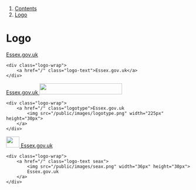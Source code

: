 <div class="breadcrumbs">
  <ol>
    <li><a href="/docs/core/contents">Contents</a></li>
    <li><a href="#">Logo</a></li>
  </ol>
</div>

# Logo

<div class="logo-wrap">
	<a href="/" class="logo-text">Essex.gov.uk</a>
</div>

	<div class="logo-wrap">
		<a href="/" class="logo-text">Essex.gov.uk</a>
	</div>

<div class="logo-wrap">
	<a href="/" class="logotype">Essex.gov.uk
		<img src="/public/images/logotype.png" width="225px" height="30px">
	</a>
</div>

	<div class="logo-wrap">
		<a href="/" class="logotype">Essex.gov.uk
			<img src="/public/images/logotype.png" width="225px" height="30px">
		</a>
	</div>

<div class="logo-wrap">
	<a href="/" class="logo-text seax">
		<img src="/public/images/seax.png" width="36px" height="30px">
		Essex.gov.uk
	</a>
</div>

	<div class="logo-wrap">
		<a href="/" class="logo-text seax">
			<img src="/public/images/seax.png" width="36px" height="30px">
			Essex.gov.uk
		</a>
	</div>
